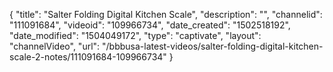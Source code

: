 {
    "title": "Salter Folding Digital Kitchen Scale",
    "description": "",
    "channelid": "111091684",
    "videoid": "109966734",
    "date_created": "1502518192",
    "date_modified": "1504049172",
    "type": "captivate",
    "layout": "channelVideo",
    "url": "\/bbbusa-latest-videos\/salter-folding-digital-kitchen-scale-2-notes\/111091684-109966734"
}